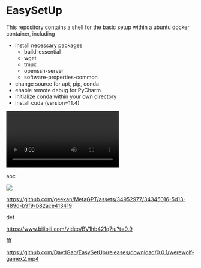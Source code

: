 # EasySetUp
This repository contains a shell for the basic setup within a ubuntu docker container, including 
- install necessary packages
  - build-essential 
  - wget
  - tmux
  - openssh-server
  - software-properties-common
- change source for apt, pip, conda
- enable remote debug for PyCharm
- initialize conda within your own directory
- install cuda (version=11.4)



<video>
  <source src="https://www.bilibili.com/video/BV1hb421q7iu?t=0.9" type="video/mp4">
  Your browser does not support HTML5 video.
</video>


abc

![](https://www.bilibili.com/video/BV1hb421q7iu?t=0.9)


https://github.com/geekan/MetaGPT/assets/34952977/34345016-5d13-489d-b9f9-b82ace413419


def


https://www.bilibili.com/video/BV1hb421q7iu?t=0.9

fff

https://github.com/DavdGao/EasySetUp/releases/download/0.0.1/werewolf-gamex2.mp4
